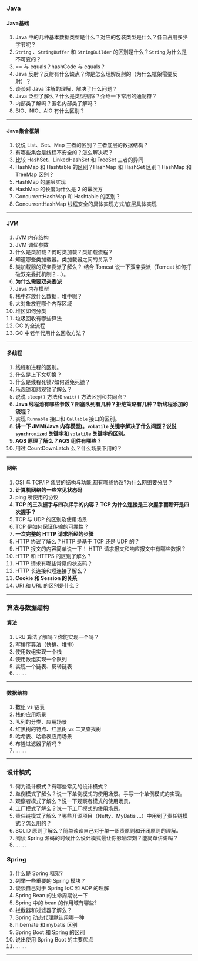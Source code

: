 ### Java

#### Java基础

1. Java 中的几种基本数据类型是什么？对应的包装类型是什么？各自占用多少字节呢？
2. `String` 、`StringBuffer` 和 `StringBuilder` 的区别是什么？`String` 为什么是不可变的？
3. == 与 equals？hashCode 与 equals ?
4. Java 反射？反射有什么缺点？你是怎么理解反射的（为什么框架需要反射）？
5. 谈谈对 Java 注解的理解，解决了什么问题？
6. Java 泛型了解么？什么是类型擦除？介绍一下常用的通配符？
7. 内部类了解吗？匿名内部类了解吗？
8. BIO、NIO、AIO 有什么区别？

---

#### Java集合框架

1. 说说 List、Set、Map 三者的区别？三者底层的数据结构？
2. 有哪些集合是线程不安全的？怎么解决呢？
3. 比较 HashSet、LinkedHashSet 和 TreeSet 三者的异同
4. HashMap 和 Hashtable 的区别？HashMap 和 HashSet 区别？HashMap 和 TreeMap 区别？
5. HashMap 的底层实现
6. HashMap 的长度为什么是 2 的幂次方
7. ConcurrentHashMap 和 Hashtable 的区别？
8. ConcurrentHashMap 线程安全的具体实现方式/底层具体实现

---

#### JVM

1. JVM 内存结构
2. JVM 调优参数
3. 什么是类加载？何时类加载？类加载流程？
4. 知道哪些类加载器。类加载器之间的关系？
5. 类加载器的双亲委派了解么？ 结合 Tomcat 说一下双亲委派（Tomcat 如何打破双亲委托机制？...）。
6. **为什么需要双亲委派**
7. Java 内存模型
8. 栈中存放什么数据，堆中呢？
9. 大对象放在哪个内存区域
10. 堆区如何分类
11. 垃圾回收有哪些算法
12. GC 的全流程
13. GC 中老年代用什么回收方法？

---

#### 多线程

1. 线程和进程的区别。
2. 什么是上下文切换？
3. 什么是线程死锁?如何避免死锁？
4. 乐观锁和悲观锁了解么？
5. 说说 `sleep()` 方法和 `wait()` 方法区别和共同点？
6. **Java 线程池有哪些参数？阻塞队列有几种？拒绝策略有几种？新线程添加的流程？**
7. 实现 `Runnable` 接口和 `Callable` 接口的区别。
8. **讲一下 JMM(Java 内存模型)。`volatile` 关键字解决了什么问题？说说 `synchronized` 关键字和 `volatile` 关键字的区别。**
9. **AQS 原理了解么？AQS 组件有哪些？**
10. 用过 CountDownLatch 么？什么场景下用的？

---

#### 网络

1. OSI 与 TCP/IP 各层的结构与功能,都有哪些协议?为什么网络要分层？
2. **计算机网络的一些常见状态码**
3. ping 所使用的协议
4. **TCP 的三次握手与四次挥手的内容？ TCP 为什么连接是三次握手而断开是四次握手？**
5. TCP 与 UDP 的区别及使用场景
6. TCP 是如何保证传输的可靠性？
7. **一次完整的 HTTP 请求所经的步骤**
8. HTTP 协议了解么？HTTP 是基于 TCP 还是 UDP 的？
9. HTTP 报文的内容简单说一下！ HTTP 请求报文和响应报文中有哪些数据？
10. HTTP 和 HTTPS 的区别了解么？
11. HTTP 请求有哪些常见的状态码？
12. HTTP 长连接和短连接了解么？
13. **Cookie 和 Session 的关系**
14. URI 和 URL 的区别是什么？

---

### 算法与数据结构

#### 算法

1. LRU 算法了解吗？你能实现一个吗？
2. 写排序算法（快排、堆排）
3. 使用数组实现一个栈
4. 使用数组实现一个队列
5. 实现一个链表、反转链表
6. ... ...

---

#### 数据结构

1. 数组 vs 链表
2. 栈的应用场景
3. 队列的分类、应用场景
4. 红黑树的特点、红黑树 vs 二叉查找树
5. 哈希表、哈希表应用场景
6. 布隆过滤器了解吗？
7. ... ...

---

### 设计模式

1. 何为设计模式？有哪些常见的设计模式？
2. 单例模式了解么？说一下单例模式的使用场景。手写一个单例模式的实现。
3. 观察者模式了解么？说一下观察者模式的使用场景。
4. 工厂模式了解么？说一下工厂模式的使用场景。
5. 责任链模式了解么？哪些开源项目（Netty、MyBatis ...）中用到了责任链模式？怎么用的？
6. SOLID 原则了解么？简单谈谈自己对于单一职责原则和开闭原则的理解。
7. 阅读 Spring 源码的时候什么设计模式最让你影响深刻？能简单讲讲吗？
8. ... ...

### Spring

1. 什么是 Spring 框架?
2. 列举一些重要的 Spring 模块？
3. 谈谈自己对于 Spring IoC 和 AOP 的理解
4. Spring Bean 的生命周期说一下
5. Spring 中的 bean 的作用域有哪些?
6. 拦截器和过滤器了解么？
7. Spring 动态代理默认用哪一种
8. hibernate 和 mybatis 区别
9. Spring Boot 和 Spring 的区别
10. 说出使用 Spring Boot 的主要优点
11. ... ...

---

